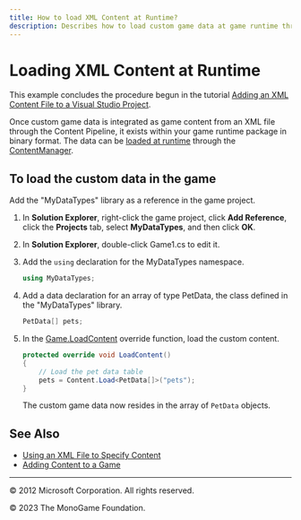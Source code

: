 ```yaml
---
title: How to load XML Content at Runtime?
description: Describes how to load custom game data at game runtime through the Content Pipeline.
---
```


# Loading XML Content at Runtime

This example concludes the procedure begun in the tutorial [Adding an XML Content File to a Visual Studio Project](HowTo_Add_XML.md).

Once custom game data is integrated as game content from an XML file through the Content Pipeline, it exists within your game runtime package in binary format. The data can be [loaded at runtime](HowTo_LoadContent.md) through the [ContentManager](xref:Microsoft.Xna.Framework.Content.ContentManager).

## To load the custom data in the game

Add the "MyDataTypes" library as a reference in the game project.

1. In **Solution Explorer**, right-click the game project, click **Add Reference**, click the **Projects** tab, select **MyDataTypes**, and then click **OK**.

2. In **Solution Explorer**, double-click Game1.cs to edit it.

3. Add the `using` declaration for the MyDataTypes namespace.

    ```csharp
    using MyDataTypes;
    ```

4. Add a data declaration for an array of type PetData, the class defined in the "MyDataTypes" library.

    ```csharp
    PetData[] pets;
    ```

5. In the [Game.LoadContent](xref:Microsoft.Xna.Framework.Game#Microsoft_Xna_Framework_Game_LoadContent) override function, load the custom content.

    ```csharp
    protected override void LoadContent()
    {
        // Load the pet data table
        pets = Content.Load<PetData[]>("pets");
    }
    ```

    The custom game data now resides in the array of `PetData` objects.

## See Also

- [Using an XML File to Specify Content](HowTo_UseCustomXML.md)  
- [Adding Content to a Game](HowTo_GameContent_Add.md)  

---

© 2012 Microsoft Corporation. All rights reserved.  

© 2023 The MonoGame Foundation.
